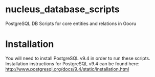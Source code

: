 # nucleus_database_scripts
PostgreSQL DB Scripts for core entities and relations in Gooru

# Installation

You will need to install PostgreSQL v9.4 in order to run these scripts.  Installation instructions for PostgreSQL v9.4 can be found here:
http://www.postgresql.org/docs/9.4/static/installation.html
